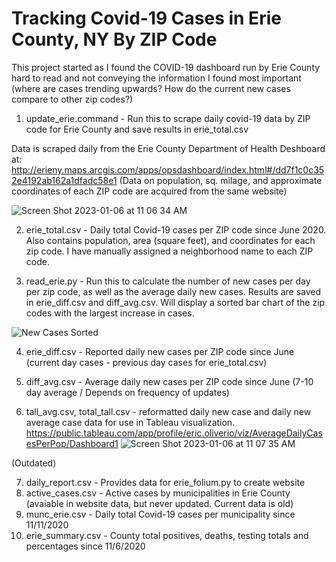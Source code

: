 # Tracking Covid-19 Cases in Erie County, NY By ZIP Code
This project started as I found the COVID-19 dashboard run by Erie County hard to read and not conveying the information I found most important (where are cases trending upwards? How do the current new cases compare to other zip codes?)

1) update_erie.command - Run this to scrape daily covid-19 data by ZIP code for Erie County and save results in erie_total.csv

Data is scraped daily from the Erie County Department of Health Deshboard at:
http://erieny.maps.arcgis.com/apps/opsdashboard/index.html#/dd7f1c0c352e4192ab162a1dfadc58e1
(Data on population, sq. milage, and approximate coordinates of each ZIP code are acquired from the same website)

![Screen Shot 2023-01-06 at 11 06 34 AM](https://user-images.githubusercontent.com/25538281/211050942-7b6dee64-ab77-4ef2-8f8b-2b53172db097.png)

2) erie_total.csv - Daily total Covid-19 cases per ZIP code since June 2020. Also contains population, area (square feet), and coordinates for each zip code. I have manually assigned a neighborhood name to each ZIP code.

3) read_erie.py - Run this to calculate the number of new cases per day per zip code, as well as the average daily new cases. Results are saved in erie_diff.csv and diff_avg.csv. Will display a sorted bar chart of the zip codes with the largest increase in cases.

![New Cases Sorted](https://user-images.githubusercontent.com/25538281/211052127-2f6597ec-e3ec-4788-9112-ec78294528e7.png)

4) erie_diff.csv - Reported daily new cases per ZIP code since June (current day cases - previous day cases for erie_total.csv)

5) diff_avg.csv - Average daily new cases per ZIP code since June (7-10 day average / Depends on frequency of updates)

6) tall_avg.csv, total_tall.csv - reformatted daily new case and daily new average case data for use in Tableau visualization.
https://public.tableau.com/app/profile/eric.oliverio/viz/AverageDailyCasesPerPop/Dashboard1 
 ![Screen Shot 2023-01-06 at 11 07 35 AM](https://user-images.githubusercontent.com/25538281/211051076-518894b5-563c-45fd-8a63-d530f8003d45.png)

(Outdated)

7) daily_report.csv - Provides data for erie_folium.py to create website  
8) active_cases.csv - Active cases by municipalities in Erie County (avaiable in website data, but never updated. Current data is old)
9) munc_erie.csv - Daily total Covid-19 cases per municipality since 11/11/2020
10) erie_summary.csv - County total positives, deaths, testing totals and percentages since 11/6/2020
